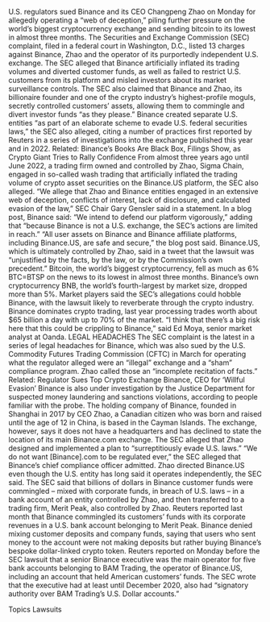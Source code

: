 U.S. regulators sued Binance and its CEO Changpeng Zhao on Monday for allegedly operating a “web of deception,” piling further pressure on the world’s biggest cryptocurrency exchange and sending bitcoin to its lowest in almost three months.
The Securities and Exchange Commission (SEC) complaint, filed in a federal court in Washington, D.C., listed 13 charges against Binance, Zhao and the operator of its purportedly independent U.S. exchange.
The SEC alleged that Binance artificially inflated its trading volumes and diverted customer funds, as well as failed to restrict U.S. customers from its platform and misled investors about its market surveillance controls.
The SEC also claimed that Binance and Zhao, its billionaire founder and one of the crypto industry’s highest-profile moguls, secretly controlled customers’ assets, allowing them to commingle and divert investor funds “as they please.”
Binance created separate U.S. entities “as part of an elaborate scheme to evade U.S. federal securities laws,” the SEC also alleged, citing a number of practices first reported by Reuters in a series of investigations into the exchange published this year and in 2022.
Related: Binance’s Books Are Black Box, Filings Show, as Crypto Giant Tries to Rally Confidence
From almost three years ago until June 2022, a trading firm owned and controlled by Zhao, Sigma Chain, engaged in so-called wash trading that artificially inflated the trading volume of crypto asset securities on the Binance.US platform, the SEC also alleged.
“We allege that Zhao and Binance entities engaged in an extensive web of deception, conflicts of interest, lack of disclosure, and calculated evasion of the law,” SEC Chair Gary Gensler said in a statement.
In a blog post, Binance said: “We intend to defend our platform vigorously,” adding that “because Binance is not a U.S. exchange, the SEC’s actions are limited in reach.”
“All user assets on Binance and Binance affiliate platforms, including Binance.US, are safe and secure,” the blog post said.
Binance.US, which is ultimately controlled by Zhao, said in a tweet that the lawsuit was “unjustified by the facts, by the law, or by the Commission’s own precedent.”
Bitcoin, the world’s biggest cryptocurrency, fell as much as 6% BTC=BTSP on the news to its lowest in almost three months. Binance’s own cryptocurrency BNB, the world’s fourth-largest by market size, dropped more than 5%.
Market players said the SEC’s allegations could hobble Binance, with the lawsuit likely to reverberate through the crypto industry. Binance dominates crypto trading, last year processing trades worth about $65 billion a day with up to 70% of the market.
“I think that there’s a big risk here that this could be crippling to Binance,” said Ed Moya, senior market analyst at Oanda.
LEGAL HEADACHES
The SEC complaint is the latest in a series of legal headaches for Binance, which was also sued by the U.S. Commodity Futures Trading Commission (CFTC) in March for operating what the regulator alleged were an “illegal” exchange and a “sham” compliance program. Zhao called those an “incomplete recitation of facts.”
Related: Regulator Sues Top Crypto Exchange Binance, CEO for ‘Willful Evasion’
Binance is also under investigation by the Justice Department for suspected money laundering and sanctions violations, according to people familiar with the probe.
The holding company of Binance, founded in Shanghai in 2017 by CEO Zhao, a Canadian citizen who was born and raised until the age of 12 in China, is based in the Cayman Islands. The exchange, however, says it does not have a headquarters and has declined to state the location of its main Binance.com exchange.
The SEC alleged that Zhao designed and implemented a plan to “surreptitiously evade U.S. laws.”
“We do not want [Binance].com to be regulated ever,” the SEC alleged that Binance’s chief compliance officer admitted. Zhao directed Binance.US even though the U.S. entity has long said it operates independently, the SEC said.
The SEC said that billions of dollars in Binance customer funds were commingled – mixed with corporate funds, in breach of U.S. laws – in a bank account of an entity controlled by Zhao, and then transferred to a trading firm, Merit Peak, also controlled by Zhao.
Reuters reported last month that Binance commingled its customers’ funds with its corporate revenues in a U.S. bank account belonging to Merit Peak. Binance denied mixing customer deposits and company funds, saying that users who sent money to the account were not making deposits but rather buying Binance’s bespoke dollar-linked crypto token.
Reuters reported on Monday before the SEC lawsuit that a senior Binance executive was the main operator for five bank accounts belonging to BAM Trading, the operator of Binance.US, including an account that held American customers’ funds.
The SEC wrote that the executive had at least until December 2020, also had “signatory authority over BAM Trading’s U.S. Dollar accounts.”

Topics
Lawsuits
